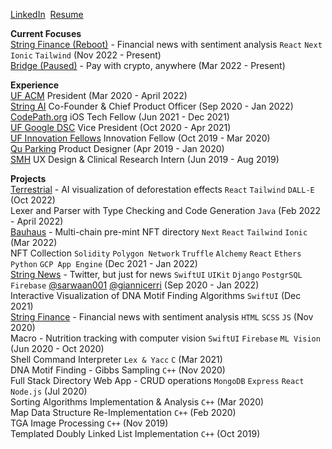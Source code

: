 [LinkedIn](https://www.linkedin.com/in/schwjustin/)&nbsp;&nbsp;[Resume](https://bit.ly/schwjustin)

**Current Focuses**<br/>
[String Finance (Reboot)](https://stringfinance.app) - Financial news with sentiment analysis `React` `Next` `Ionic` `Tailwind` (Nov 2022 - Present)<br/>
[Bridge (Paused)](https://twitter.com/bridgelabsxyz) - Pay with crypto, anywhere (Mar 2022 - Present)<br/>

**Experience**<br/>
[UF ACM](https://www.uf-acm.com/) President (Mar 2020 - April 2022)<br/>
[String AI](https://apple.co/3VkJcUH) Co-Founder & Chief Product Officer (Sep 2020 - Jan 2022)<br/>
[CodePath.org](https://www.codepath.org/tech-fellow-program) iOS Tech Fellow (Jun 2021 - Dec 2021)<br/>
[UF Google DSC](https://gdsc.community.dev/university-of-florida/) Vice President (Oct 2020 - Apr 2021)<br/>
[UF Innovation Fellows](https://www.eng.ufl.edu/innovation/students/innovation-fellows/) Innovation Fellow (Oct 2019 - Mar 2020)<br/>
[Qu Parking](https://www.behance.net/gallery/87471261/WIP-Qu-Brand-and-Interface-Design) Product Designer (Apr 2019 - Jan 2020)<br/>
[SMH](https://www.smh.com/) UX Design & Clinical Research Intern (Jun 2019 - Aug 2019)<br/>

**Projects**<br/>
[Terrestrial](https://terrestrial.vercel.app/) - AI visualization of deforestation effects `React` `Tailwind` `DALL-E` (Oct 2022)<br/>
Lexer and Parser with Type Checking and Code Generation `Java` (Feb 2022 - April 2022)<br/>
[Bauhaus](https://frombauhaus.vercel.app/home) - Multi-chain pre-mint NFT directory `Next` `React` `Tailwind` `Ionic` (Mar 2022)<br/>
NFT Collection `Solidity` `Polygon Network` `Truffle` `Alchemy` `React` `Ethers` `Python` `GCP App Engine` (Dec 2021 - Jan 2022)<br/>
[String News](https://apple.co/3VkJcUH) - Twitter, but just for news `SwiftUI` `UIKit` `Django` `PostgrSQL` `Firebase` [@sarwaan001](https://github.com/sarwaan001) [@giannicerri](https://github.com/giannicerri) (Sep 2020 - Jan 2022)<br/>
Interactive Visualization of DNA Motif Finding Algorithms `SwiftUI` (Dec 2021)<br/>
[String Finance](https://string.news) - Financial news with sentiment analysis `HTML` `SCSS` `JS` (Nov 2020)<br/>
Macro - Nutrition tracking with computer vision `SwiftUI` `Firebase` `ML Vision` (Jun 2020 - Oct 2020)<br/>
Shell Command Interpreter `Lex & Yacc` `C` (Mar 2021)<br/>
DNA Motif Finding - Gibbs Sampling `C++` (Nov 2020)<br/>
Full Stack Directory Web App - CRUD operations `MongoDB` `Express` `React` `Node.js` (Jul 2020)<br/>
Sorting Algorithms Implementation & Analysis `C++` (Mar 2020)<br/>
Map Data Structure Re-Implementation `C++` (Feb 2020)<br/>
TGA Image Processing `C++` (Nov 2019)<br/>
Templated Doubly Linked List Implementation `C++` (Oct 2019)<br/>
<!--
### Hi there 👋


**schwjustin/schwjustin** is a ✨ _special_ ✨ repository because its `README.md` (this file) appears on your GitHub profile.

Here are some ideas to get you started:

- 🔭 I’m currently working on ...
- 🌱 I’m currently learning ...
- 👯 I’m looking to collaborate on ...
- 🤔 I’m looking for help with ...
- 💬 Ask me about ...
- 📫 How to reach me: ...
- 😄 Pronouns: ...
- ⚡ Fun fact: ...
-->
